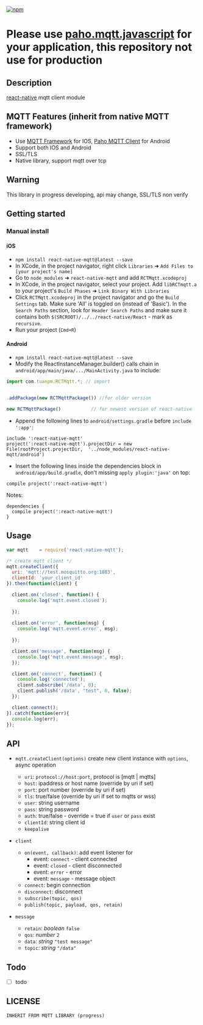 

[![npm](https://img.shields.io/npm/dt/react-native-mqtt.svg)]()

# Please use [paho.mqtt.javascript](https://github.com/eclipse/paho.mqtt.javascript) for your application, this repository not use for production

## Description 

[react-native](https://github.com/facebook/react-native) mqtt client module

## MQTT Features (inherit from native MQTT framework)
* Use [MQTT Framework](https://github.com/ckrey/MQTT-Client-Framework) for IOS, [Paho MQTT Client](https://eclipse.org/paho/clients/android/) for Android
* Support both IOS and Android
* SSL/TLS 
* Native library, support mqtt over tcp 

## Warning
This library in progress developing, api may change, SSL/TLS non verify 

## Getting started

### Manual install
#### iOS
- `npm install react-native-mqtt@latest --save`
-  In XCode, in the project navigator, right click `Libraries` ➜ `Add Files to [your project's name]`
- Go to `node_modules` ➜ `react-native-mqtt` and add `RCTMqtt.xcodeproj`
- In XCode, in the project navigator, select your project. Add `libRCTmqtt.a` to your project's `Build Phases` ➜ `Link Binary With Libraries`
- Click `RCTMqtt.xcodeproj` in the project navigator and go the `Build Settings` tab. Make sure 'All' is toggled on (instead of 'Basic'). In the `Search Paths` section, look for `Header Search Paths` and make sure it contains both `$(SRCROOT)/../../react-native/React` - mark  as `recursive`.
- Run your project (`Cmd+R`)


#### Android

-  `npm install react-native-mqtt@latest --save`
-   Modify the ReactInstanceManager.builder() calls chain in `android/app/main/java/.../MainActivity.java` to include:

```javascript
import com.tuanpm.RCTMqtt.*; // import


.addPackage(new RCTMqttPackage()) //for older version

new RCTMqttPackage()           // for newest version of react-native
```

-  Append the following lines to `android/settings.gradle` before `include ':app'`:

```
include ':react-native-mqtt'
project(':react-native-mqtt').projectDir = new File(rootProject.projectDir,  '../node_modules/react-native-mqtt/android')

```


- Insert the following lines inside the dependencies block in `android/app/build.gradle`, don't missing `apply plugin:'java'` on top:

```
compile project(':react-native-mqtt')
```

Notes:

```
dependencies {
  compile project(':react-native-mqtt')
}
```


## Usage

```javascript
var mqtt    = require('react-native-mqtt');

/* create mqtt client */
mqtt.createClient({
  uri: 'mqtt://test.mosquitto.org:1883', 
  clientId: 'your_client_id'
}).then(function(client) {

  client.on('closed', function() {
    console.log('mqtt.event.closed');
    
  });
  
  client.on('error', function(msg) {
    console.log('mqtt.event.error', msg);
    
  });

  client.on('message', function(msg) {
    console.log('mqtt.event.message', msg);
  });

  client.on('connect', function() {
    console.log('connected');
    client.subscribe('/data', 0);
    client.publish('/data', "test", 0, false);
  });

  client.connect();
}).catch(function(err){
  console.log(err);
});

```

## API
* `mqtt.createClient(options)`  create new client instance with `options`, async operation
  - `uri`: `protocol://host:port`, protocol is [mqtt | mqtts]
  - `host`: ipaddress or host name (override by uri if set)
  - `port`: port number (override by uri if set)
  - `tls`: true/false (override by uri if set to mqtts or wss)
  - `user`: string username
  - `pass`: string password
  - `auth`: true/false - override = true if `user` or `pass` exist
  - `clientId`: string client id
  - `keepalive`

* `client`
  - `on(event, callback)`: add event listener for
    + event: `connect` - client connected
    + event: `closed` - client disconnected
    + event: `error` - error
    + event: `message` - message object
  - `connect`: begin connection
  - `disconnect`: disconnect
  - `subscribe(topic, qos)`
  - `publish(topic, payload, qos, retain)`

* `message`
  - `retain`: *boolean* `false`
  - `qos`: *number* `2`
  - `data`: *string* `"test message"`
  - `topic`: *string* `"/data"`

## Todo

* [ ] todo


## LICENSE

```
INHERIT FROM MQTT LIBRARY (progress)
```
